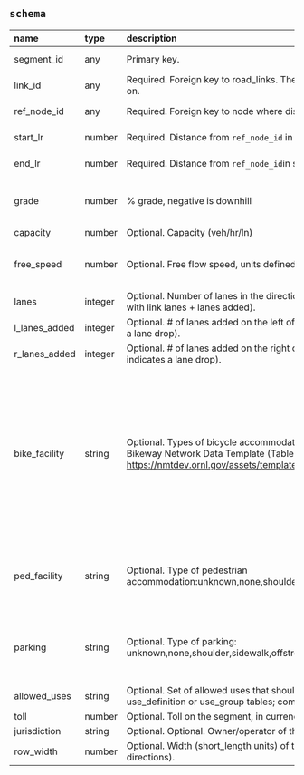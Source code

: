 ## `schema`

| name          | type    | description                                                                                                                                                                      | constraints                                                                                                                                                                                               | warnings                        |
|:--------------|:--------|:---------------------------------------------------------------------------------------------------------------------------------------------------------------------------------|:----------------------------------------------------------------------------------------------------------------------------------------------------------------------------------------------------------|:--------------------------------|
| segment_id    | any     | Primary key.                                                                                                                                                                     | {'required': True}                                                                                                                                                                                        |                                 |
| link_id       | any     | Required. Foreign key to road_links. The link that the segment is located on.                                                                                                    | {'required': True}                                                                                                                                                                                        |                                 |
| ref_node_id   | any     | Required. Foreign key to node where distance is 0.                                                                                                                               | {'required': True}                                                                                                                                                                                        |                                 |
| start_lr      | number  | Required. Distance from `ref_node_id` in short_length units.                                                                                                                     | {'required': True, 'minimum': 0}                                                                                                                                                                          |                                 |
| end_lr        | number  | Required. Distance from `ref_node_id`in short_length units.                                                                                                                      | {'required': True, 'minimum': 0}                                                                                                                                                                          |                                 |
| grade         | number  | % grade, negative is downhill                                                                                                                                                    | {'maximum': 100, 'minimum': -100}                                                                                                                                                                         | {'maximum': 25, 'minimum': -25} |
| capacity      | number  | Optional. Capacity (veh/hr/ln)                                                                                                                                                   | {'minimum': 0}                                                                                                                                                                                            |                                 |
| free_speed    | number  | Optional. Free flow speed, units defined by config file                                                                                                                          | {'minimum': 0, 'maximum': 200}                                                                                                                                                                            | {'minimum': 1, 'maximum': 120}  |
| lanes         | integer | Optional. Number of lanes in the direction of travel (must be consistent with link lanes + lanes added).                                                                         |                                                                                                                                                                                                           |                                 |
| l_lanes_added | integer | Optional. # of lanes added on the left of the road link (negative indicates a lane drop).                                                                                        |                                                                                                                                                                                                           |                                 |
| r_lanes_added | integer | Optional. # of lanes added on the right of the road link (negative indicates a lane drop).                                                                                       |                                                                                                                                                                                                           |                                 |
| bike_facility | string  | Optional. Types of bicycle accommodation based on the National Bikeway Network Data Template (Table 1-A at https://nmtdev.ornl.gov/assets/templates/NBN_DataTemplates_final.pdf) | {'enum': ['unseparated bike lane', 'buffered bike lane', 'separated bike lane', 'counter-flow bike lane', 'paved shoulder', 'shared lane', 'shared use path', 'off-road unpaved trail', 'other', 'none']} |                                 |
| ped_facility  | string  | Optional. Type of pedestrian accommodation:unknown,none,shoulder,sidewalk,offstreet_path.                                                                                        | {'enum': ['unknown', 'none', 'shoulder', 'sidewalk', 'offstreet_path']}                                                                                                                                   |                                 |
| parking       | string  | Optional. Type of parking: unknown,none,shoulder,sidewalk,offstreet_path.                                                                                                        | {'enum': ['unknown', 'none', 'shoulder', 'sidewalk', 'offstreet_path']}                                                                                                                                   |                                 |
| allowed_uses  | string  | Optional. Set of allowed uses that should appear in either the use_definition or use_group tables; comma-separated.                                                              |                                                                                                                                                                                                           |                                 |
| toll          | number  | Optional.  Toll on the segment, in currency units.                                                                                                                               |                                                                                                                                                                                                           |                                 |
| jurisdiction  | string  | Optional. Optional.  Owner/operator of the segment.                                                                                                                              |                                                                                                                                                                                                           |                                 |
| row_width     | number  | Optional. Width (short_length units) of the entire right-of-way (both directions).                                                                                               | {'minimum': 0}                                                                                                                                                                                            | {'minimum': 10}                 |